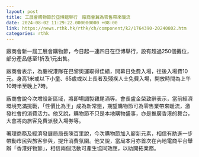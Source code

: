 ```yaml
---
layout: post
title: 工展會購物節於亞博館舉行　廠商會冀為零售帶來暖流
date: 2024-08-02 11:29:22.000000000 +08:00
link: https://news.rthk.hk/rthk/ch/component/k2/1764390-20240802.htm
categories: rthk
---
```


廠商會新一屆工展會購物節，今日起一連四日在亞博舉行，設有超過250個攤位，部分產品低至1折及1元出售。

廠商會表示，為慶祝港隊在巴黎奧運取得佳績，開幕日免費入場，往後入場費10元。身高1米或以下小童、65歲或以上長者及殘疾人士免費入場，開放時間為上午10時半至晚上7時。

廠商會說今次增設新區域，將即場調製雞尾酒等。會長盧金榮致辭表示，當前經濟環境充滿挑戰，「性價比為王」成為新常態，期望購物節可為零售業帶來暖流，激發社會的消費活力。他又說，購物節不只是本地購物盛事，亦是推廣香港的舞台，大會將向旅客免費派發入場券等。

署理商務及經濟發展局局長陳百里說，今次購物節加入嶄新元素，相信有助進一步帶動市民與旅客參與，提升消費氛圍。他又說，當局本月亦首次在內地電商平台舉辦「香港好物節」，相信兩個活動可產生協同效應，以助開拓業務。
